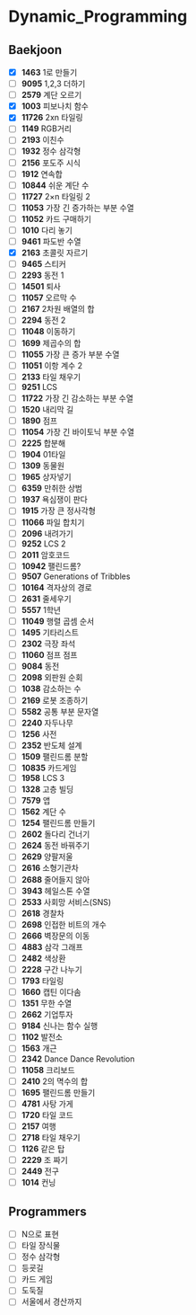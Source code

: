 # Dynamic_Programming

## Baekjoon

- [x] __1463__ 1로 만들기
- [ ] __9095__ 1,2,3 더하기
- [ ] __2579__ 계단 오르기
- [x] __1003__ 피보나치 함수
- [x] __11726__ 2xn 타일링
- [ ] __1149__ RGB거리
- [ ] __2193__ 이친수 
- [ ] __1932__ 정수 삼각형
- [ ] __2156__ 포도주 시식  
- [ ] __1912__ 연속합   
- [ ] __10844__ 쉬운 계단 수   
- [ ] __11727__ 2×n 타일링 2   
- [ ] __11053__ 가장 긴 증가하는 부분 수열  
- [ ] __11052__ 카드 구매하기
- [ ] __1010__ 다리 놓기
- [ ] __9461__ 파도반 수열
- [x] __2163__ 초콜릿 자르기
- [ ] __9465__   스티커  
- [ ] __2293__   동전 1   
- [ ] __14501__   퇴사  
- [ ] __11057__   오르막 수 
- [ ] __2167__   2차원 배열의 합
- [ ] __2294__   동전 2  
- [ ] __11048__   이동하기 
- [ ] __1699__   제곱수의 합  
- [ ] __11055__   가장 큰 증가 부분 수열
- [ ] __11051__   이항 계수 2 
- [ ] __2133__  타일 채우기
- [ ] __9251__   LCS
- [ ] __11722__   가장 긴 감소하는 부분 수열 
- [ ] __1520__   내리막 길  
- [ ] __1890__   점프  
- [ ] __11054__   가장 긴 바이토닉 부분 수열  
- [ ] __2225__   합분해  
- [ ] __1904__   01타일   
- [ ] __1309__   동물원 
- [ ] __1965__   상자넣기   
- [ ] __6359__   만취한 상범  
- [ ] __1937__  욕심쟁이 판다   
- [ ] __1915__   가장 큰 정사각형  
- [ ] __11066__   파일 합치기  
- [ ] __2096__   내려가기
- [ ] __9252__   LCS 2 
- [ ] __2011__   암호코드  
- [ ] __10942__   팰린드롬?
- [ ] __9507__   Generations of Tribbles 
- [ ] __10164__   격자상의 경로  
- [ ] __2631__   줄세우기  
- [ ] __5557__   1학년 
- [ ] __11049__   행렬 곱셈 순서
- [ ] __1495__   기타리스트  
- [ ] __2302__   극장 좌석 
- [ ] __11060__   점프 점프 
- [ ] __9084__   동전  
- [ ] __2098__  외판원 순회   
- [ ] __1038__   감소하는 수 
- [ ] __2169__   로봇 조종하기  
- [ ] __5582__   공통 부분 문자열 
- [ ] __2240__   자두나무 
- [ ] __1256__   사전 
- [ ] __2352__   반도체 설계 
- [ ] __1509__   팰린드롬 분할   
- [ ] __10835__   카드게임 
- [ ] __1958__   LCS 3 
- [ ] __1328__   고층 빌딩 
- [ ] __7579__   앱   
- [ ] __1562__   계단 수  
- [ ] __1254__   팰린드롬 만들기
- [ ] __2602__   돌다리 건너기  
- [ ] __2624__   동전 바꿔주기   
- [ ] __2629__   양팔저울  
- [ ] __2616__   소형기관차 
- [ ] __2688__   줄어들지 않아 
- [ ] __3943__   헤일스톤 수열 
- [ ] __2533__   사회망 서비스(SNS)
- [ ] __2618__   경찰차 
- [ ] __2698__   인접한 비트의 개수
- [ ] __2666__   벽장문의 이동
- [ ] __4883__   삼각 그래프
- [ ] __2482__   색상환
- [ ] __2228__   구간 나누기
- [ ] __1793__  타일링
- [ ] __1660__   캡틴 이다솜
- [ ] __1351__   무한 수열
- [ ] __2662__   기업투자
- [ ] __9184__   신나는 함수 실행
- [ ] __1102__   발전소
- [ ] __1563__   개근   
- [ ] __2342__   Dance Dance Revolution
- [ ] __11058__   크리보드   
- [ ] __2410__   2의 멱수의 합   
- [ ] __1695__   팰린드롬 만들기   
- [ ] __4781__   사탕 가게   
- [ ] __1720__   타일 코드   
- [ ] __2157__   여행   
- [ ] __2718__   타일 채우기   
- [ ] __1126__   같은 탑   
- [ ] __2229__   조 짜기   
- [ ] __2449__   전구
- [ ] __1014__   컨닝

## Programmers

- [ ] N으로 표현
- [ ] 타일 장식물
- [ ] 정수 삼각형
- [ ] 등굣길
- [ ] 카드 게임
- [ ] 도둑질
- [ ] 서울에서 경산까지